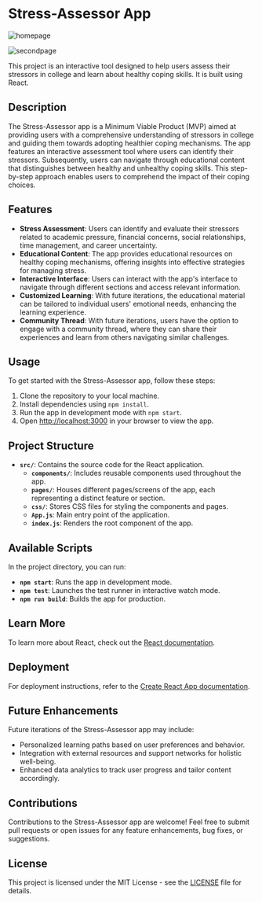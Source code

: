 # Stress-Assessor App
![homepage](https://github.com/mskabenda/neolth-innovation-challenge-24/assets/128099400/f39cd9cd-466c-4d8d-b295-243b639f18c1)

![secondpage](https://github.com/mskabenda/neolth-innovation-challenge-24/assets/128099400/cc145d32-7ff0-4a25-9a64-64fadafca196)

This project is an interactive tool designed to help users assess their stressors in college and learn about healthy coping skills. It is built using React.


## Description

The Stress-Assessor app is a Minimum Viable Product (MVP) aimed at providing users with a comprehensive understanding of stressors in college and guiding them towards adopting healthier coping mechanisms. The app features an interactive assessment tool where users can identify their stressors. Subsequently, users can navigate through educational content that distinguishes between healthy and unhealthy coping skills. This step-by-step approach enables users to comprehend the impact of their coping choices.

## Features

- **Stress Assessment**: Users can identify and evaluate their stressors related to academic pressure, financial concerns, social relationships, time management, and career uncertainty.
- **Educational Content**: The app provides educational resources on healthy coping mechanisms, offering insights into effective strategies for managing stress.
- **Interactive Interface**: Users can interact with the app's interface to navigate through different sections and access relevant information.
- **Customized Learning**: With future iterations, the educational material can be tailored to individual users' emotional needs, enhancing the learning experience.
- **Community Thread**: With future iterations, users have the option to engage with a community thread, where they can share their experiences and learn from others navigating similar challenges.

## Usage

To get started with the Stress-Assessor app, follow these steps:

1. Clone the repository to your local machine.
2. Install dependencies using `npm install`.
3. Run the app in development mode with `npm start`.
4. Open [http://localhost:3000](http://localhost:3000) in your browser to view the app.

## Project Structure

- **`src/`**: Contains the source code for the React application.
  - **`components/`**: Includes reusable components used throughout the app.
  - **`pages/`**: Houses different pages/screens of the app, each representing a distinct feature or section.
  - **`css/`**: Stores CSS files for styling the components and pages.
  - **`App.js`**: Main entry point of the application.
  - **`index.js`**: Renders the root component of the app.

## Available Scripts

In the project directory, you can run:

- **`npm start`**: Runs the app in development mode.
- **`npm test`**: Launches the test runner in interactive watch mode.
- **`npm run build`**: Builds the app for production.

## Learn More

To learn more about React, check out the [React documentation](https://reactjs.org/).

## Deployment

For deployment instructions, refer to the [Create React App documentation](https://facebook.github.io/create-react-app/docs/deployment).

## Future Enhancements

Future iterations of the Stress-Assessor app may include:

- Personalized learning paths based on user preferences and behavior.
- Integration with external resources and support networks for holistic well-being.
- Enhanced data analytics to track user progress and tailor content accordingly.

## Contributions

Contributions to the Stress-Assessor app are welcome! Feel free to submit pull requests or open issues for any feature enhancements, bug fixes, or suggestions.

## License

This project is licensed under the MIT License - see the [LICENSE](LICENSE) file for details.
